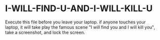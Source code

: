 # I-WILL-FIND-U-AND-I-WILL-KILL-U

Execute this file before you leave your laptop. if anyone touches your laptop, it will take play the famous scene "I will find you and I will kill you", take a screenshot, and lock the screen.

